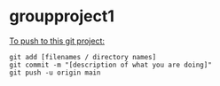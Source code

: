 # groupproject1

<ins>To push to this git project:</ins>

```
git add [filenames / directory names]
git commit -m "[description of what you are doing]"
git push -u origin main
```

